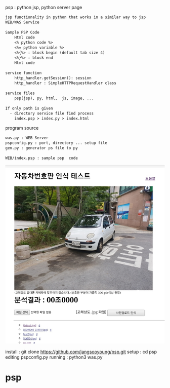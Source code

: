 psp : python jsp, python server page 

	jsp functionality in python that works in a similar way to jsp
	WEB/WAS Service 

	Sample PSP Code
		Html code 
		<% python code %>
		<%= python variable %>
		<%{%> : block begin (default tab size 4)
		<%}%> : block end 
		Html code 

	service function
		http_handler.getSession(): session 
		http_handler : SimpleHTTPRequestHandler class

	service files
		psp(jsp), py, html,  js, image, ...

	If only path is given 
      - directory service file find process
		index.psp > index.py > index.html


program source 
	
	was.py : WEB Server 
	pspconfig.py : port, directory ... setup file
	gen.py : generator ps file to py 

	WEB/index.psp : sample psp  code
![index.jsp](./WEB/car/s.jpg)

install : 
	git clone https://github.com/jangsooyoung/psp.git
setup   : 
	cd psp
	editing pspconfig.py 
running : 
	python3 was.py 

# psp
